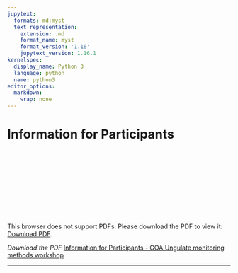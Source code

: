 ```yaml
---
jupytext:
  formats: md:myst
  text_representation:
    extension: .md
    format_name: myst
    format_version: '1.16'
    jupytext_version: 1.16.1
kernelspec:
  display_name: Python 3
  language: python
  name: python3
editor_options:
  markdown:
    wrap: none
---
```


# Information for Participants

<object data="https://ab-rcsc.github.io/GOA_Ungulate-monitoring-methods-workshop/_downloads
/da43668173720fac13561dd06ca200f9/Information-Package-for-Participants-May-7-2024.pdf/pdf" width="840px" height="660px">
    <embed src="https://ab-rcsc.github.io/GOA_Ungulate-monitoring-methods-workshop/_downloads
/da43668173720fac13561dd06ca200f9/MMonitoring-Methods-Workshop-Agenda-May-9-2024-Post.pdf">
        <p>This browser does not support PDFs. Please download the PDF to view it: <a href="https://ab-rcsc.github.io/GOA_Ungulate-monitoring-methods-workshop/_downloads
/da43668173720fac13561dd06ca200f9/Information-Package-for-Participants-May-7-2024.pdf">Download PDF</a>.</p>
    </embed>
</object>   

*Download the PDF* [Information for Participants - GOA Ungulate monitoring methods workshop](./files/Information-Package-for-Participants-May-7-2024.pdf)                                                       

***